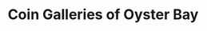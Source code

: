 ---
title: "Coin Galleries of Oyster Bay"
url: /lynbrook/coin-galleries-of-oyster-bay/
shop: Sammler
---